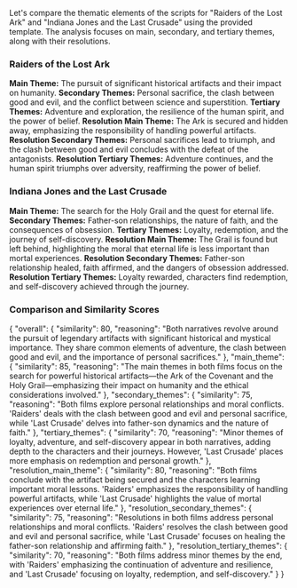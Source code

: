 Let's compare the thematic elements of the scripts for "Raiders of the Lost Ark" and "Indiana Jones and the Last Crusade" using the provided template. The analysis focuses on main, secondary, and tertiary themes, along with their resolutions.

### Raiders of the Lost Ark
**Main Theme:** The pursuit of significant historical artifacts and their impact on humanity.
**Secondary Themes:** Personal sacrifice, the clash between good and evil, and the conflict between science and superstition.
**Tertiary Themes:** Adventure and exploration, the resilience of the human spirit, and the power of belief.
**Resolution Main Theme:** The Ark is secured and hidden away, emphasizing the responsibility of handling powerful artifacts.
**Resolution Secondary Themes:** Personal sacrifices lead to triumph, and the clash between good and evil concludes with the defeat of the antagonists.
**Resolution Tertiary Themes:** Adventure continues, and the human spirit triumphs over adversity, reaffirming the power of belief.

### Indiana Jones and the Last Crusade
**Main Theme:** The search for the Holy Grail and the quest for eternal life.
**Secondary Themes:** Father-son relationships, the nature of faith, and the consequences of obsession.
**Tertiary Themes:** Loyalty, redemption, and the journey of self-discovery.
**Resolution Main Theme:** The Grail is found but left behind, highlighting the moral that eternal life is less important than mortal experiences.
**Resolution Secondary Themes:** Father-son relationship healed, faith affirmed, and the dangers of obsession addressed.
**Resolution Tertiary Themes:** Loyalty rewarded, characters find redemption, and self-discovery achieved through the journey.

### Comparison and Similarity Scores
{
    "overall": {
        "similarity": 80,
        "reasoning": "Both narratives revolve around the pursuit of legendary artifacts with significant historical and mystical importance. They share common elements of adventure, the clash between good and evil, and the importance of personal sacrifices."
    },
    "main_theme": {
        "similarity": 85,
        "reasoning": "The main themes in both films focus on the search for powerful historical artifacts—the Ark of the Covenant and the Holy Grail—emphasizing their impact on humanity and the ethical considerations involved."
    },
    "secondary_themes": {
        "similarity": 75,
        "reasoning": "Both films explore personal relationships and moral conflicts. 'Raiders' deals with the clash between good and evil and personal sacrifice, while 'Last Crusade' delves into father-son dynamics and the nature of faith."
    },
    "tertiary_themes": {
        "similarity": 70,
        "reasoning": "Minor themes of loyalty, adventure, and self-discovery appear in both narratives, adding depth to the characters and their journeys. However, 'Last Crusade' places more emphasis on redemption and personal growth."
    },
    "resolution_main_theme": {
        "similarity": 80,
        "reasoning": "Both films conclude with the artifact being secured and the characters learning important moral lessons. 'Raiders' emphasizes the responsibility of handling powerful artifacts, while 'Last Crusade' highlights the value of mortal experiences over eternal life."
    },
    "resolution_secondary_themes": {
        "similarity": 75,
        "reasoning": "Resolutions in both films address personal relationships and moral conflicts. 'Raiders' resolves the clash between good and evil and personal sacrifice, while 'Last Crusade' focuses on healing the father-son relationship and affirming faith."
    },
    "resolution_tertiary_themes": {
        "similarity": 70,
        "reasoning": "Both films address minor themes by the end, with 'Raiders' emphasizing the continuation of adventure and resilience, and 'Last Crusade' focusing on loyalty, redemption, and self-discovery."
    }
}